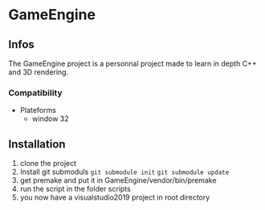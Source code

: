 # GameEngine
## Infos
The GameEngine project is a personnal project made to learn in depth C++ and 3D rendering.

### Compatibility
- Plateforms
  - window 32

## Installation
1. clone the project
4. Install git submoduls `git submodule init` `git submodule update`
2. get premake and put it in GameEngine/vendor/bin/premake
3. run the script in the folder scripts
4. you now have a visualstudio2019 project in root directory

## 
